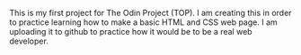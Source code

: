 This is my first project for The Odin Project (TOP). I am creating this in order to practice learning how to make a basic HTML and CSS web page. I am uploading it to github to practice how it would be to be a real web developer.